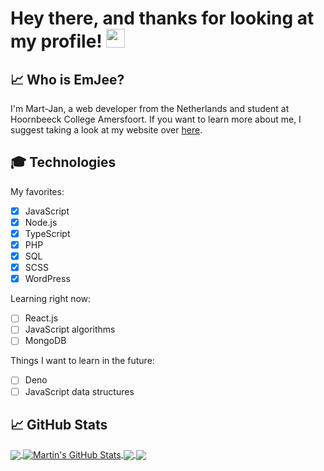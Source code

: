 # Hey there, and thanks for looking at my profile! <img src="https://raw.githubusercontent.com/MartinHeinz/MartinHeinz/master/wave.gif" width="30px">

## &#x1f4c8; Who is EmJee?
I'm Mart-Jan, a web developer from the Netherlands and student at Hoornbeeck College Amersfoort.
If you want to learn more about me, I suggest taking a look at my website over <a href="http://41307.student.hoornbeeckict.nl/">here</a>.

## 🎓 Technologies
My favorites:
- [x] JavaScript
- [x] Node.js
- [x] TypeScript
- [x] PHP
- [x] SQL
- [x] SCSS
- [x] WordPress

Learning right now:
- [ ] React.js
- [ ] JavaScript algorithms
- [ ] MongoDB

Things I want to learn in the future:
- [ ] Deno
- [ ] JavaScript data structures

## &#x1f4c8; GitHub Stats

<a href="https://github.com/EmJee1">
  <img align="center" src="https://github-readme-stats.vercel.app/api/top-langs/?username=EmJee1&title_color=ffffff&text_color=c9cacc&icon_color=2bbc8a&bg_color=1d1f21" />
</a>
<a href="https://github.com/EmJee1">
  <img align="center" src="https://github-readme-stats.vercel.app/api?username=EmJee1&show_icons=true&line_height=27&count_private=true&title_color=ffffff&text_color=c9cacc&icon_color=2bbc8a&bg_color=1d1f21" alt="Martin's GitHub Stats" />
</a>

<a href="https://github.com/EmJee1/authentication-api">
  <img align="center" src="https://github-readme-stats.vercel.app/api/pin/?username=EmJee1&repo=authentication-api&title_color=ffffff&text_color=c9cacc&icon_color=2bbc8a&bg_color=1d1f21" />
</a>


<a href="https://github.com/EmJee1/simple-search">
  <img align="center" src="https://github-readme-stats.vercel.app/api/pin/?username=EmJee1&repo=simple-search&title_color=ffffff&text_color=c9cacc&icon_color=2bbc8a&bg_color=1d1f21" />
</a>

<!-- links to social media icons -->

<!-- icons with padding -->

[1.1]: http://i.imgur.com/tXSoThF.png (twitter icon with padding)
[2.1]: http://i.imgur.com/0o48UoR.png (github icon with padding)

<!-- icons without padding -->

[1.2]: http://i.imgur.com/wWzX9uB.png (twitter icon without padding)
[2.2]: http://i.imgur.com/9I6NRUm.png (github icon without padding)
[3.2]: https://raw.githubusercontent.com/MartinHeinz/MartinHeinz/master/linkedin-3-16.png (LinkedIn icon without padding)


<!-- links to your social media accounts -->

[1]: https://twitter.com/EmJeeYT
[2]: https://github.com/EmJee1
[3]: https://www.linkedin.com/in/mart-jan-roeleveld/
